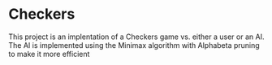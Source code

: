 # Checkers
 This project is an implentation of a Checkers game vs. either a user or an AI. The AI is implemented using the Minimax algorithm with Alphabeta pruning to make it more efficient
